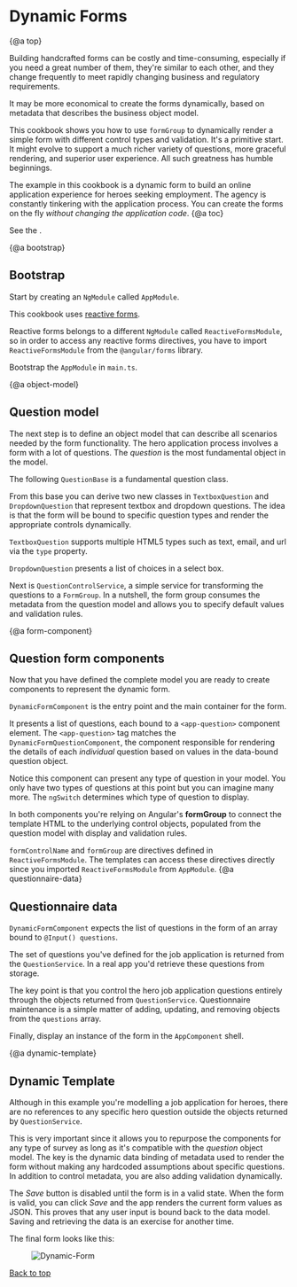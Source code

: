 # Dynamic Forms

{@a top}

Building handcrafted forms can be costly and time-consuming,
especially if you need a great number of them, they're similar to each other, and they change frequently
to meet rapidly changing business and regulatory requirements.

It may be more economical to create the forms dynamically, based on
metadata that describes the business object model.

This cookbook shows you how to use `formGroup` to dynamically
render a simple form with different control types and validation.
It's a primitive start.
It might evolve to support a much richer variety of questions, more graceful rendering, and superior user experience.
All such greatness has humble beginnings.

The example in this cookbook is a dynamic form to build an
online application experience for heroes seeking employment.
The agency is constantly tinkering with the application process.
You can create the forms on the fly *without changing the application code*.
{@a toc}

See the <live-example name="dynamic-form"></live-example>.

{@a bootstrap}

## Bootstrap

Start by creating an `NgModule` called `AppModule`.

This cookbook uses [reactive forms](guide/reactive-forms).

Reactive forms belongs to a different `NgModule` called `ReactiveFormsModule`,
so in order to access any reactive forms directives, you have to import
`ReactiveFormsModule` from the `@angular/forms` library.

Bootstrap the `AppModule` in `main.ts`.


<code-tabs>

  <code-pane title="app.module.ts" path="dynamic-form/src/app/app.module.ts">

  </code-pane>

  <code-pane title="main.ts" path="dynamic-form/src/main.ts">

  </code-pane>

</code-tabs>


{@a object-model}

## Question model

The next step is to define an object model that can describe all scenarios needed by the form functionality.
The hero application process involves a form with a lot of questions.
The _question_ is the most fundamental object in the model.

The following `QuestionBase` is a fundamental question class.


<code-example path="dynamic-form/src/app/question-base.ts" title="src/app/question-base.ts">

</code-example>



From this base you can derive two new classes in `TextboxQuestion` and `DropdownQuestion`
that represent textbox and dropdown questions.
The idea is that the form will be bound to specific question types and render the
appropriate controls dynamically.

`TextboxQuestion` supports multiple HTML5 types such as text, email, and url
via the `type` property.


<code-example path="dynamic-form/src/app/question-textbox.ts" title="src/app/question-textbox.ts" linenums="false">

</code-example>



`DropdownQuestion` presents a list of choices in a select box.


<code-example path="dynamic-form/src/app/question-dropdown.ts" title="src/app/question-dropdown.ts" linenums="false">

</code-example>



Next is `QuestionControlService`, a simple service for transforming the questions to a `FormGroup`.
In a nutshell, the form group consumes the metadata from the question model and
allows you to specify default values and validation rules.


<code-example path="dynamic-form/src/app/question-control.service.ts" title="src/app/question-control.service.ts" linenums="false">

</code-example>

{@a form-component}

## Question form components
Now that you have defined the complete model you are ready
to create components to represent the dynamic form.


`DynamicFormComponent` is the entry point and the main container for the form.

<code-tabs>

  <code-pane title="dynamic-form.component.html" path="dynamic-form/src/app/dynamic-form.component.html">

  </code-pane>

  <code-pane title="dynamic-form.component.ts" path="dynamic-form/src/app/dynamic-form.component.ts">

  </code-pane>

</code-tabs>



It presents a list of questions, each bound to a `<app-question>` component element.
The `<app-question>` tag matches the `DynamicFormQuestionComponent`,
the component responsible for rendering the details of each _individual_
question based on values in the data-bound question object.


<code-tabs>

  <code-pane title="dynamic-form-question.component.html" path="dynamic-form/src/app/dynamic-form-question.component.html">

  </code-pane>

  <code-pane title="dynamic-form-question.component.ts" path="dynamic-form/src/app/dynamic-form-question.component.ts">

  </code-pane>

</code-tabs>



Notice this component can present any type of question in your model.
You only have two types of questions at this point but you can imagine many more.
The `ngSwitch` determines which type of question to display.

In both components  you're relying on Angular's **formGroup** to connect the template HTML to the
underlying control objects, populated from the question model with display and validation rules.

`formControlName` and `formGroup` are directives defined in
`ReactiveFormsModule`. The templates can access these directives
directly since you imported `ReactiveFormsModule` from `AppModule`.
{@a questionnaire-data}

## Questionnaire data

`DynamicFormComponent` expects the list of questions in the form of an array bound to `@Input() questions`.

 The set of questions you've defined for the job application is returned from the `QuestionService`.
 In a real app you'd retrieve these questions from storage.

 The key point is that you control the hero job application questions
 entirely through the objects returned from `QuestionService`.
 Questionnaire maintenance is a simple matter of adding, updating,
 and removing objects from the `questions` array.


<code-example path="dynamic-form/src/app/question.service.ts" title="src/app/question.service.ts">

</code-example>



Finally, display an instance of the form in the `AppComponent` shell.


<code-example path="dynamic-form/src/app/app.component.ts" title="app.component.ts">

</code-example>

{@a dynamic-template}

## Dynamic Template
Although in this example you're modelling a job application for heroes, there are
no references to any specific hero question
outside the objects returned by `QuestionService`.

This is very important since it allows you to repurpose the components for any type of survey
as long as it's compatible with the *question* object model.
The key is the dynamic data binding of metadata used to render the form
without making any hardcoded assumptions about specific questions.
In addition to control metadata, you are also adding validation dynamically.

The *Save* button is disabled until the form is in a valid state.
When the form is valid, you can click *Save* and the app renders the current form values as JSON.
This proves that any user input is bound back to the data model.
Saving and retrieving the data is an exercise for another time.


The final form looks like this:

<figure>
  <img src="generated/images/guide/dynamic-form/dynamic-form.png" alt="Dynamic-Form">
</figure>



[Back to top](guide/dynamic-form#top)
